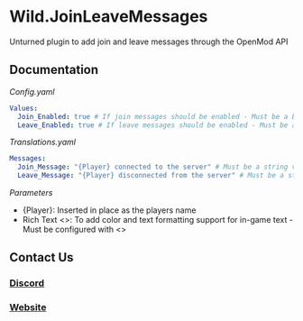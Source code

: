 # Wild.JoinLeaveMessages
Unturned plugin to add join and leave messages through the OpenMod API

## Documentation
*Config.yaml*
```yaml
Values:
  Join_Enabled: true # If join messages should be enabled - Must be a boolean value
  Leave_Enabled: true # If leave messages should be enabled - Must be a boolean value
```
*Translations.yaml*
```yaml
Messages:
  Join_Message: "{Player} connected to the server" # Must be a string value - Useable Parameters: {Player}, Rich Text <>
  Leave_Message: "{Player} disconnected from the server" # Must be a string value - Useable Parameters: {Player}, Rich Text <>
```
*Parameters*
- {Player}: Inserted in place as the players name
- Rich Text <>: To add color and text formatting support for in-game text - Must be configured with <> 

## Contact Us
### [Discord](https://discord.gg/4Ggybyy87d)
### [Website](https://wildev-studios.github.io)
